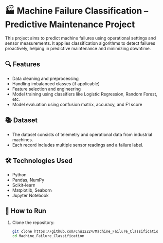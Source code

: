 # 🏭 Machine Failure Classification – Predictive Maintenance Project

This project aims to predict machine failures using operational settings and sensor measurements. It applies classification algorithms to detect failures proactively, helping in predictive maintenance and minimizing downtime.

## 🔍 Features

- Data cleaning and preprocessing
- Handling imbalanced classes (if applicable)
- Feature selection and engineering
- Model training using classifiers like Logistic Regression, Random Forest, etc.
- Model evaluation using confusion matrix, accuracy, and F1 score

## 📚 Dataset

- The dataset consists of telemetry and operational data from industrial machines.
- Each record includes multiple sensor readings and a failure label.

## 🛠 Technologies Used

- Python
- Pandas, NumPy
- Scikit-learn
- Matplotlib, Seaborn
- Jupyter Notebook

## 🚀 How to Run

1. Clone the repository:
   ```bash
   git clone https://github.com/Cnu12224/Machine_Failure_Classification.git
   cd Machine_Failure_Classification
